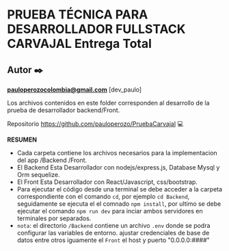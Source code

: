 # PRUEBA TÉCNICA PARA DESARROLLADOR FULLSTACK CARVAJAL **Entrega Total**

## Autor ✒️ 

**pauloperozocolombia@gmail.com** [dev_paulo]

Los archivos contenidos en este folder corresponden al desarrollo de la prueba de desarrollador backend/Front.

Repositorio https://github.com/pauloperozo/PruebaCarvajal 💻

**RESUMEN**

- Cada carpeta contiene los archivos necesarios para la implementacion del app /Backend  /Front.
- El Backend Esta Desarrollador con nodejs/express.js, Database Mysql y Orm sequelize. 
- El Front Esta Desarrollador con React/Javascript, css/bootstrap. 
- Para ejecutar el código desde una terminal se debe acceder a la carpeta correspondiente con el comando `cd`, por ejemplo `cd Backend`, seguidamente se ejecuta el  el comnado `npm install`, por ultimo se debe ejecutar el comando `npm run dev` para inciar ambos servidores en terminales por separados.
- `nota`: el directorio `/Backend` contiene un archivo `.env` donde se podra configurar las variables de entorno. ajustar credenciales de base de datos entre otros iguamente el `Front` el host y puerto  "0.0.0.0:####" 